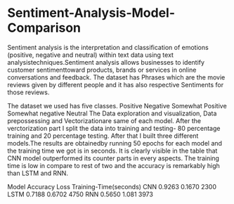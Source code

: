 # Sentiment-Analysis-Model-Comparison
Sentiment analysis is the interpretation and classification of emotions (positive, negative and neutral) within text data using text analysistechniques.Sentiment analysis allows businesses to identify customer sentimenttoward products, brands or services in online conversations and feedback. The dataset has Phrases which are the movie reviews given by
different people and it has also respective Sentiments for those reviews.

The dataset we used has five classes.
Positive
Negative
Somewhat Positive
Somewhat negative
Neutral
The Data exploration and visualization, Data prepossessing and Vectorizationare same of each model. After the verctorization part I split the data into training and testing- 80 percentage training and 20 percentage testing. After that I built three different models.The results are obtainedby running 50 epochs for each model and the training time we got is in seconds. It is clearly visible in the table that CNN model outperformed its counter parts in every aspects. The training time is low in compare to rest of two and the
accuracy is remarkably high than LSTM and RNN.

Model   Accuracy  Loss    Training-Time(seconds)
CNN     0.9263    0.1670  2300
LSTM    0.7188    0.6702  4750
RNN     0.5650    1.081   3973

